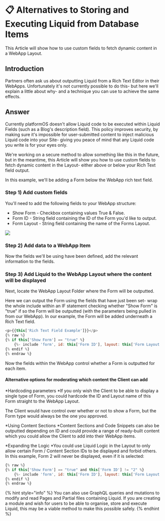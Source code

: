 # 📋 Alternatives to Storing and Executing Liquid from Database Items

This Article will show how to use custom fields to fetch dynamic content in a WebApp Layout.

## Introduction

Partners often ask us about outputting Liquid from a Rich Text Editor in their WebApps. Unfortunately it's not currently possible to do this- but here we'll explain a little about why- and a technique you can use to achieve the same effects.

<!-- If you want to include content from another WebApp or Module Item, we'd recommend checking out Datasources instead: [Nested Content and Datasources](https://help.siteglide.com/article/201-datasources-and-nested-dynamic-content-introduction). Datasource fields allow the Client to search and select the WebApp / Module Items they want to include from a dropdown. -->

## Answer

Currently platformOS doesn't allow Liquid code to be executed within Liquid Fields (such as a Blog's description field). This policy improves security, by making sure it's impossible for user-submitted content to inject malicious Liquid code into your Site- giving you peace of mind that any Liquid code you write is for your eyes only.

We're working on a secure method to allow something like this in the future, but in the meantime, this Article will show you how to use custom fields to fetch dynamic content in the Layout- either above or below your Rich Text field output.

In this example, we'll be adding a Form below the WebApp rich text field.

### Step 1) Add custom fields

You'll need to add the following fields to your WebApp structure:

* Show Form - Checkbox containing values True & False.
* Form ID - String field containing the ID of the Form you'd like to output.
* Form Layout - String field containing the name of the Forms Layout.

![](https://downloads.intercomcdn.com/i/o/233174134/8ae4f6c0a1df33f82eebb2c1/image.png)

### Step 2) Add data to a WebApp Item

Now the fields we'll be using have been defined, add the relevant information to the fields.

### Step 3) Add Liquid to the WebApp Layout where the content will be displayed

Next, locate the WebApp Layout Folder where the Form will be outputted.

Here we can output the Form using the fields that have just been set- wrap the whole include within an IF statement checking whether "Show Form" is "true" if so the Form will be outputted (with the parameters being pulled in from our WebApp). In our example, the Form will be added underneath a Rich Text field.

```javascript
<p>{{this['Rich Text Field Example']}}</p>
{% raw %}
{% if this['Show Form'] == "true" %} 
    {%- include 'form', id: this['Form ID'], layout: this['Form Layout'] -%}
{% endif %}
{% endraw %}

```

Now the fields within the WebApp control whether a Form is outputted for each item.

#### Alternative options for moderating which content the Client can add

\*Hardcoding parameters \*If you only wish the Client to be able to display a single type of Form, you could hardcode the ID and Layout name of this Form straight to the WebApp Layout.

The Client would have control over whether or not to show a Form, but the Form type would always be the one you approved.

\*Using Content Sections \*Content Sections and Code Snippets can also be outputted depending on ID and could provide a range of ready-built content which you could allow the Client to add into their WebApp items.

\*Expanding the Logic \*You could use Liquid Logic in the Layout to only allow certain Form / Content Section IDs to be displayed and forbid others. In this example, Form 2 will never be displayed, even if it is selected:

```javascript
{% raw %}
{% if this['Show Form'] == "true" and this['Form ID'] != "2" %}
    {%- include 'form', id: this['Form ID'], layout: this['Form Layout'] -%}
{% endif %}
{% endraw %}


```

{% hint style="info" %}
You can also use GraphQL queries and mutations to modify and read Pages and Partial files containing Liquid. If you are creating a module and wish for users to be able to organise, store and execute Liquid, this may be a viable method to make this possible safely.
{% endhint %}
